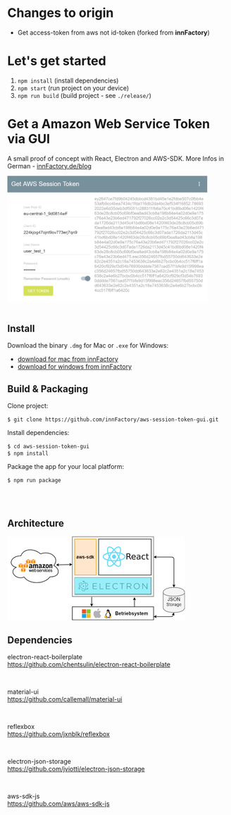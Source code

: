 # Changes to origin
- Get access-token from aws not id-token (forked from **innFactory**)

# Let's get started
1. ``npm install`` (install dependencies)
2. ``npm start`` (run project on your device)
3. ``npm run build`` (build project - see ``./release/``)

# Get a Amazon Web Service Token via GUI
A small proof of concept with React, Electron and AWS-SDK. 
More Infos in German - [innFactory.de/blog](https://innfactory.de/blog/52-javascript-desktop-app-electron)

<img src="screenshot.PNG" width="90%">

<br />
<br />

## Install
Download the binary `.dmg` for Mac or `.exe` for Windows: 
* [download for mac from innFactory](https://innfactory.de/dl/aws-session-token-gui-1.0.0.dmg)
* [download for windows from innFactory](https://innfactory.de/dl/aws-session-token-guiSetup1.0.0.exe)

## Build & Packaging
Clone project:
```
$ git clone https://github.com/innFactory/aws-session-token-gui.git
```

Install dependencies:
```
$ cd aws-session-token-gui
$ npm install
```

Package the app for your local platform:
```
$ npm run package
```

<br />
<br />

## Architecture
<img src="architecture.png" width="80%">

## Dependencies

electron-react-boilerplate<br />
https://github.com/chentsulin/electron-react-boilerplate

<br />

material-ui<br />
https://github.com/callemall/material-ui

<br />

reflexbox<br />
https://github.com/jxnblk/reflexbox

<br />

electron-json-storage<br />
https://github.com/jviotti/electron-json-storage

<br />

aws-sdk-js<br />
https://github.com/aws/aws-sdk-js

